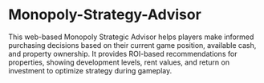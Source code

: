 # Monopoly-Strategy-Advisor
This web-based Monopoly Strategic Advisor helps players make informed purchasing decisions based on their current game position, available cash, and property ownership. It provides ROI-based recommendations for properties, showing development levels, rent values, and return on investment to optimize strategy during gameplay.
